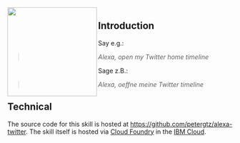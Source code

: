 <img src="../logo/with-bubble.png" width="200" align="left">

## Introduction

Say e.g.:

> _Alexa, open my Twitter home timeline_

Sage z.B.:

> _Alexa, oeffne meine Twitter timeline_

## Technical

The source code for this skill is hosted at https://github.com/petergtz/alexa-twitter. The skill itself is hosted via [Cloud Foundry](https://www.cloudfoundry.org/) in the [IBM Cloud](https://www.ibm.com/cloud/).
